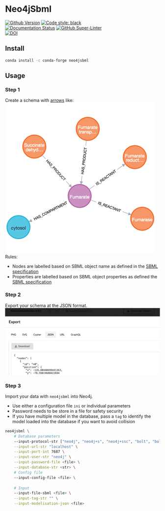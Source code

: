 # Neo4jSbml

[![Github Version](https://img.shields.io/github/v/release/brsynth/neo4jsbml?display_name=tag&sort=semver)](version) [![Code style: black](https://img.shields.io/badge/code%20style-black-000000.svg)](https://github.com/psf/black)  
[![Documentation Status](https://readthedocs.org/projects/neo4jsbml/badge/?version=latest)](https://neo4jsbml.readthedocs.io/en/latest/?badge=latest) [![GitHub Super-Linter](https://github.com/brsynth/neo4jsbml/workflows/Tests/badge.svg)](https://github.com/marketplace/actions/super-linter)  
[![DOI](https://zenodo.org/badge/585859244.svg)](https://zenodo.org/badge/latestdoi/585859244)  

## Install

```sh
conda install -c conda-forge neo4jsbml
```

## Usage

### Step 1

Create a schema with [arrows](https://arrows.app) like:  
![schema](docs/_static/usage/PathwayModelisation-1.0.0.png "Schema SBML")  
Rules:
* Nodes are labelled based on SBML object name as defined in the [SBML specification](https://sbml.org)
* Properties are labelled based on SBML object properties as defined the [SBML specification](https://sbml.org)

### Step 2

Export your schema at the JSON format.  
![schema](docs/_static/usage/arrows.dwl.png "Download JSON")

### Step 3

Import your data with `neo4jsbml` into Neo4j.  
* Use either a configuration file `ini` or individual parameters
* Password needs to be store in a file for safety security
* If you have multiple model in the database, pass a `tag` to identify the model loaded into the database if you want to avoid collision

```sh
neo4jsbml \
    # Database parameters
    --input-protocol-str ["neo4j", "neo4j+s", "neo4j+ssc", "bolt", "bolt+s", "bolt+ssc"] \
    --input-url-str "localhost" \
    --input-port-int 7687 \
    --input-user-str "neo4j" \
    --input-password-file <file> \
    --input-database-str <str> \
    # Config file
    --input-config-file <file> \

    # Input
    --input-file-sbml <file> \
    --input-tag-str "" \
    --input-modelisation-json <file>
```
